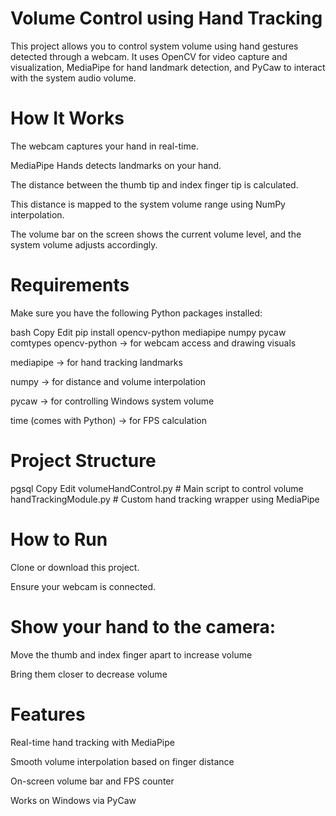 # Volume Control using Hand Tracking
This project allows you to control system volume using hand gestures detected through a webcam.
It uses OpenCV for video capture and visualization, MediaPipe for hand landmark detection, and PyCaw to interact with the system audio volume.

# How It Works
The webcam captures your hand in real-time.

MediaPipe Hands detects landmarks on your hand.

The distance between the thumb tip and index finger tip is calculated.

This distance is mapped to the system volume range using NumPy interpolation.

The volume bar on the screen shows the current volume level, and the system volume adjusts accordingly.

# Requirements
Make sure you have the following Python packages installed:

bash
Copy
Edit
pip install opencv-python mediapipe numpy pycaw comtypes
opencv-python → for webcam access and drawing visuals

mediapipe → for hand tracking landmarks

numpy → for distance and volume interpolation

pycaw → for controlling Windows system volume

time (comes with Python) → for FPS calculation

# Project Structure
pgsql
Copy
Edit
volumeHandControl.py       # Main script to control volume
handTrackingModule.py      # Custom hand tracking wrapper using MediaPipe
# How to Run
Clone or download this project.

Ensure your webcam is connected.

# Show your hand to the camera:

Move the thumb and index finger apart to increase volume

Bring them closer to decrease volume

# Features
Real-time hand tracking with MediaPipe

Smooth volume interpolation based on finger distance

On-screen volume bar and FPS counter

Works on Windows via PyCaw
